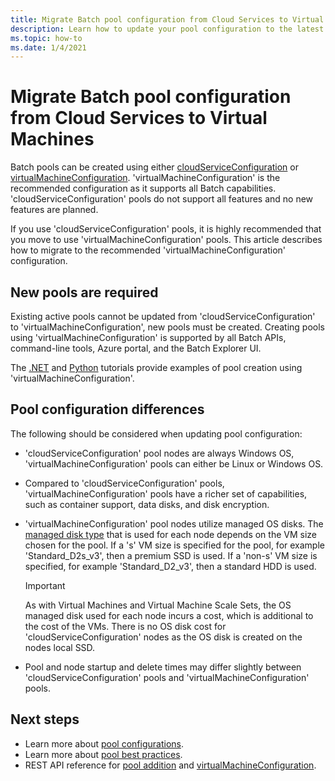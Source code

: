 ```yaml
---
title: Migrate Batch pool configuration from Cloud Services to Virtual Machines
description: Learn how to update your pool configuration to the latest and recommended configuration
ms.topic: how-to
ms.date: 1/4/2021
---
```


# Migrate Batch pool configuration from Cloud Services to Virtual Machines

Batch pools can be created using either [cloudServiceConfiguration](https://docs.microsoft.com/rest/api/batchservice/pool/add#cloudserviceconfiguration) or [virtualMachineConfiguration](https://docs.microsoft.com/rest/api/batchservice/pool/add#virtualmachineconfiguration). 'virtualMachineConfiguration' is the recommended configuration as it supports all Batch capabilities. 'cloudServiceConfiguration' pools do not support all features and no new features are planned.

If you use 'cloudServiceConfiguration' pools, it is highly recommended that you move to use 'virtualMachineConfiguration' pools. This article describes how to migrate to the recommended 'virtualMachineConfiguration' configuration.

## New pools are required

Existing active pools cannot be updated from 'cloudServiceConfiguration' to 'virtualMachineConfiguration', new pools must be created. Creating pools using 'virtualMachineConfiguration' is supported by all Batch APIs, command-line tools, Azure portal, and the Batch Explorer UI.

The [.NET](tutorial-parallel-dotnet.md) and [Python](tutorial-parallel-python.md) tutorials provide examples of pool creation using 'virtualMachineConfiguration'.

## Pool configuration differences

The following should be considered when updating pool configuration:

- 'cloudServiceConfiguration' pool nodes are always Windows OS, 'virtualMachineConfiguration' pools can either be Linux or Windows OS.
- Compared to 'cloudServiceConfiguration' pools, 'virtualMachineConfiguration' pools have a richer set of capabilities, such as container support, data disks, and disk encryption.
- 'virtualMachineConfiguration' pool nodes utilize managed OS disks. The [managed disk type](../virtual-machines/disks-types.md) that is used for each node depends on the VM size chosen for the pool. If a 's' VM size is specified for the pool, for example 'Standard_D2s_v3', then a premium SSD is used. If a 'non-s' VM size is specified, for example 'Standard_D2_v3', then a standard HDD is used.

   > [!IMPORTANT]
   > As with Virtual Machines and Virtual Machine Scale Sets, the OS managed disk used for each node incurs a cost, which is additional to the cost of the VMs. There is no OS disk cost for 'cloudServiceConfiguration' nodes as the OS disk is created on the nodes local SSD.

- Pool and node startup and delete times may differ slightly between 'cloudServiceConfiguration' pools and 'virtualMachineConfiguration' pools.

## Next steps

- Learn more about [pool configurations](nodes-and-pools.md#configurations).
- Learn more about [pool best practices](best-practices.md#pools).
- REST API reference for [pool addition](https://docs.microsoft.com/rest/api/batchservice/pool/add) and [virtualMachineConfiguration](https://docs.microsoft.com/rest/api/batchservice/pool/add#virtualmachineconfiguration).

